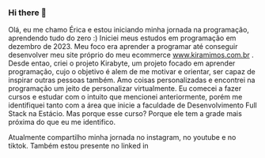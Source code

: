 ### Hi there 👋

Olá, eu me chamo Érica e estou iniciando minha jornada na programação, aprendendo tudo do zero :)
Iniciei meus estudos em programação em dezembro de 2023. Meu foco era aprender a programar até conseguir desenvolver meu site próprio do meu ecommerce www.kiramimos.com.br . Desde entao, criei o projeto Kirabyte, um projeto focado em aprender  programação, cujo o objetivo é alem de me motivar e orientar, ser capaz de inspirar outras pessoas também.
Amo coisas personalizadas e encontrei na programação um jeito de personalizar virtualmente. Eu  comecei a fazer cursos e estudar com o intuito que mencionei anteriormente, porém me identifiquei tanto com a área que inicie a faculdade de Desenvolvimento Full Stack na Estácio. Mas porque esse curso? Porque ele tem a grade mais próxima do que eu me identifico.

Atualmente compartilho minha jornada no instagram, no youtube e no tiktok.
Também estou presente no linked in





<!--
**ericaabrantes/ericaabrantes** is a ✨ _special_ ✨ repository because its `README.md` (this file) appears on your GitHub profile.

Here are some ideas to get you started:

- 🔭 I’m currently working on ...
- 🌱 I’m currently learning ...
- 👯 I’m looking to collaborate on ...
- 🤔 I’m looking for help with ...
- 💬 Ask me about ...
- 📫 How to reach me: ...
- 😄 Pronouns: ...
- ⚡ Fun fact: ...
-->
